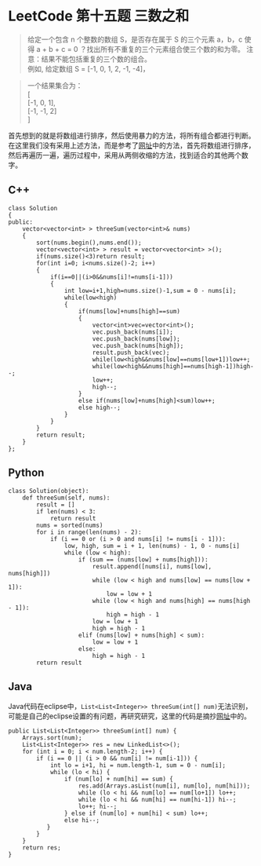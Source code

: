 # LeetCode 第十五题 三数之和
> 给定一个包含 n 个整数的数组 S，是否存在属于 S 的三个元素 a，b，c 使得 a + b + c = 0 ？找出所有不重复的三个元素组合使三个数的和为零。
> 注意：结果不能包括重复的三个数的组合。  
> 例如, 给定数组 S = [-1, 0, 1, 2, -1, -4]，  
  
> 一个结果集合为：  
> [  
>  [-1, 0, 1],  
>  [-1, -1, 2]  
> ]  

首先想到的就是将数组进行排序，然后使用暴力的方法，将所有组合都进行判断。在这里我们没有采用上述方法，而是参考了[网址](https://leetcode.com/problems/3sum/discuss/7380/Concise-O(N2)-Java-solution)中的方法，首先将数组进行排序，然后再遍历一遍，遍历过程中，采用从两侧收缩的方法，找到适合的其他两个数字。
## C++
```
class Solution
{
public:
    vector<vector<int> > threeSum(vector<int>& nums)
    {
        sort(nums.begin(),nums.end());
        vector<vector<int> > result = vector<vector<int> >();
        if(nums.size()<3)return result;
        for(int i=0; i<nums.size()-2; i++)
        {
            if(i==0||(i>0&&nums[i]!=nums[i-1]))
            {
                int low=i+1,high=nums.size()-1,sum = 0 - nums[i];
                while(low<high)
                {
                    if(nums[low]+nums[high]==sum)
                    {
                        vector<int>vec=vector<int>();
                        vec.push_back(nums[i]);
                        vec.push_back(nums[low]);
                        vec.push_back(nums[high]);
                        result.push_back(vec);
                        while(low<high&&nums[low]==nums[low+1])low++;
                        while(low<high&&nums[high]==nums[high-1])high--;
                        low++;
                        high--;
                    }
                    else if(nums[low]+nums[high]<sum)low++;
                    else high--;
                }
            }
        }
        return result;
    }
};
```
## Python
```
class Solution(object):
    def threeSum(self, nums):
        result = []
        if len(nums) < 3:
            return result
        nums = sorted(nums)
        for i in range(len(nums) - 2):
            if (i == 0 or (i > 0 and nums[i] != nums[i - 1])):
                low, high, sum = i + 1, len(nums) - 1, 0 - nums[i]
                while (low < high):
                    if (sum == (nums[low] + nums[high])):
                        result.append([nums[i], nums[low], nums[high]])
                        while (low < high and nums[low] == nums[low + 1]):
                            low = low + 1
                        while (low < high and nums[high] == nums[high - 1]):
                            high = high - 1
                        low = low + 1
                        high = high - 1
                    elif (nums[low] + nums[high] < sum):
                        low = low + 1
                    else:
                        high = high - 1
        return result
```
## Java
Java代码在eclipse中，`List<List<Integer>> threeSum(int[] num)`无法识别，可能是自己的eclipse设置的有问题，再研究研究，这里的代码是摘抄[网址](https://leetcode.com/problems/3sum/discuss/7380/Concise-O(N2)-Java-solution)中的。
```
public List<List<Integer>> threeSum(int[] num) {
    Arrays.sort(num);
    List<List<Integer>> res = new LinkedList<>(); 
    for (int i = 0; i < num.length-2; i++) {
        if (i == 0 || (i > 0 && num[i] != num[i-1])) {
            int lo = i+1, hi = num.length-1, sum = 0 - num[i];
            while (lo < hi) {
                if (num[lo] + num[hi] == sum) {
                    res.add(Arrays.asList(num[i], num[lo], num[hi]));
                    while (lo < hi && num[lo] == num[lo+1]) lo++;
                    while (lo < hi && num[hi] == num[hi-1]) hi--;
                    lo++; hi--;
                } else if (num[lo] + num[hi] < sum) lo++;
                else hi--;
           }
        }
    }
    return res;
}
```
